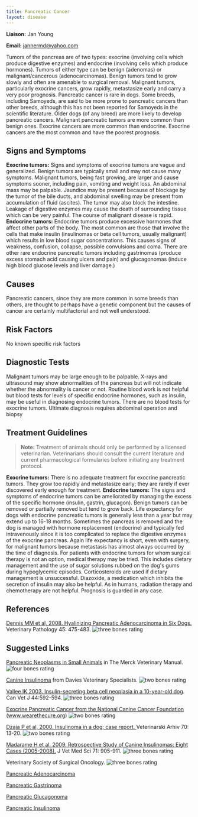 ```yaml
---
title: Pancreatic Cancer
layout: disease
---
```


**Liaison:** Jan Young

**Email:** <jannermd@yahoo.com>

Tumors of the pancreas are of two types: exocrine (involving cells which
produce digestive enzymes) and endocrine (involving cells which produce
hormones). Tumors of either type can be benign (adenomas) or
malignant/cancerous (adenocarcinomas). Benign tumors tend to grow slowly
and often are amenable to surgical removal. Malignant tumors,
particularly exocrine cancers, grow rapidly, metastasize early and carry
a very poor prognosis. Pancreatic cancer is rare in dogs. Some breeds,
including Samoyeds, are said to be more prone to pancreatic cancers than
other breeds, although this has not been reported for Samoyeds in the
scientific literature. Older dogs (of any breed) are more likely to
develop pancreatic cancers. Malignant pancreatic tumors are more common
than benign ones. Exocrine cancers are more common than endocrine.
Exocrine cancers are the most common and have the poorest prognosis.

## Signs and Symptoms

**Exocrine tumors:** Signs and symptoms of exocrine tumors are vague and
generalized. Benign tumors are typically small and may not cause many
symptoms. Malignant tumors, being fast growing, are larger and cause
symptoms sooner, including pain, vomiting and weight loss. An abdominal
mass may be palpable. Jaundice may be present because of blockage by the
tumor of the bile ducts, and abdominal swelling may be present from
accumulation of fluid (ascites). The tumor may also block the intestine.
Leakage of digestive enzymes may cause the death of surrounding tissue
which can be very painful. The course of malignant disease is rapid.
**Endocrine tumors:** Endocrine tumors produce excessive hormones that
affect other parts of the body. The most common are those that involve
the cells that make insulin (insulinomas or beta cell tumors, usually
malignant) which results in low blood sugar concentrations. This causes
signs of weakness, confusion, collapse, possible convulsions and coma.
There are other rare endocrine pancreatic tumors including gastrinomas
(produce excess stomach acid causing ulcers and pain) and glucagonomas
(induce high blood glucose levels and liver damage.)

## Causes

Pancreatic cancers, since they are more common in some breeds than
others, are thought to perhaps have a genetic component but the causes
of cancer are certainly multifactorial and not well understood.

## Risk Factors

No known specific risk factors

## Diagnostic Tests

Malignant tumors may be large enough to be palpable. X-rays and
ultrasound may show abnormalities of the pancreas but will not indicate
whether the abnormality is cancer or not. Routine blood work is not
helpful but blood tests for levels of specific endocrine hormones, such
as insulin, may be useful in diagnosing endocrine tumors. There are no
blood tests for exocrine tumors. Ultimate diagnosis requires abdominal
operation and biopsy

## Treatment Guidelines

> **Note:** Treatment of animals should only be performed by a licensed
> veterinarian. Veterinarians should consult the current literature and
> current pharmacological formularies before initiating any treatment
> protocol.

**Exocrine tumors:** There is no adequate treatment for exocrine
pancreatic tumors. They grow too rapidly and metastasize early; they are
rarely if ever discovered early enough for treatment. **Endocrine
tumors:** The signs and symptoms of endocrine tumors can be ameliorated
by managing the excess of the specific hormone (insulin, gastrin,
glucagon). Benign tumors can be removed or partially removed but tend to
grow back. Life expectancy for dogs with endocrine pancreatic tumors is
generally less than a year but may extend up to 16-18 months. Sometimes
the pancreas is removed and the dog is managed with hormone replacement
(endocrine) and typically fed intravenously since it is too complicated
to replace the digestive enzymes of the exocrine pancreas. Again life
expectancy is short, even with surgery, for malignant tumors because
metastasis has almost always occurred by the time of diagnosis. For
patients with endocrine tumors for whom surgical therapy is not an
option, medical therapy may be tried. This includes dietary management
and the use of sugar solutions rubbed on the dog's gums during
hypoglycemic episodes. Corticosteroids are used if dietary management is
unsuccessful. Diazoxide, a medication which inhibits the secretion of
insulin may also be helpful. As in humans, radiation therapy and
chemotherapy are not helpful. Prognosis is guarded in any case.

## References

[Dennis MM et al, 2008. Hyalinizing Pancreatic Adenocarcinoma in Six
Dogs.](https://vet.sagepub.com/content/45/4/475.full)
Veterinary Pathology 45: 475-483. ![three bones
rating](/img/3-bones.gif)

## Suggested Links

[Pancreatic Neoplasms in Small Animals](https://www.merckvetmanual.com/digestive-system/the-exocrine-pancreas/pancreatic-neoplasms-in-dogs-and-cats) in The Merck Veterinary Manual. ![four bones rating](/img/4-bones.gif)

[Canine Insulinoma](https://vetspecialists.co.uk/fact-sheets-post/canine-insulinoma-fact-sheet/) from Davies Veterinary Specialists. ![two bones rating](/img/2-bones.gif)

[Vallee IK 2003. Insulin-secreting beta cell neoplasia in a 10-year-old dog](http://www.ncbi.nlm.nih.gov/pmc/articles/PMC340214/). Can Vet J 44:592-594. ![three bones rating](/img/3-bones.gif)

[Exocrine Pancreatic Cancer from the National Canine Cancer Foundation](https://web.archive.org/web/20160404185258/http://www.wearethecure.org/exocrine-pancreatic-cancer) (www.wearethecure.org) ![two bones rating](/img/2-bones.gif)

[Dzaja P et al, 2000. Insulinoma in a dog; case report. ](http://www.vef.unizg.hr/vetarhiv/papers/70-1/dzaja.pdf) Veterinarski Arhiv 70: 13-20. ![two bones rating](/img/2-bones.gif)

[Madarame H et al. 2009. Retrospective Study of Canine Insulinomas: Eight Cases (2005-2008).](https://www.jstage.jst.go.jp/article/jvms/71/7/71_7_905/_article) J Vet Med Sci 71: 905-911. ![three bones rating](/img/3-bones.gif)

Veterinary Society of Surgical Oncology. ![three bones rating](/img/3-bones.gif)

[Pancreatic Adenocarcinoma](http://www.vsso.org/pancreatic-adc)

[Pancreatic Gastrinoma](http://www.vsso.org/pancreatic-gastrinoma)

[Pancreatic Glucagonoma](http://www.vsso.org/pancreatic-glucagonoma)

[Pancreatic Insulinoma](http://www.vsso.org/pancreatic-insulinoma)
